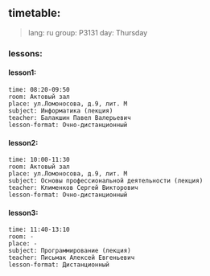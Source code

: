 ## timetable:
> lang: ru 
> group: P3131 
> day: Thursday 
### lessons:
#### lesson1:
	time: 08:20-09:50 
	room: Актовый зал 
	place: ул.Ломоносова, д.9, лит. М 
	subject: Информатика (лекция) 
	teacher: Балакшин Павел Валерьевич 
	lesson-format: Очно-дистанционный 
#### lesson2:
	time: 10:00-11:30 
	room: Актовый зал 
	place: ул.Ломоносова, д.9, лит. М 
	subject: Основы профессиональной деятельности (лекция) 
	teacher: Клименков Сергей Викторович 
	lesson-format: Очно-дистанционный 
#### lesson3:
	time: 11:40-13:10 
	room: - 
	place: - 
	subject: Программирование (лекция) 
	teacher: Письмак Алексей Евгеньевич 
	lesson-format: Дистанционный 
